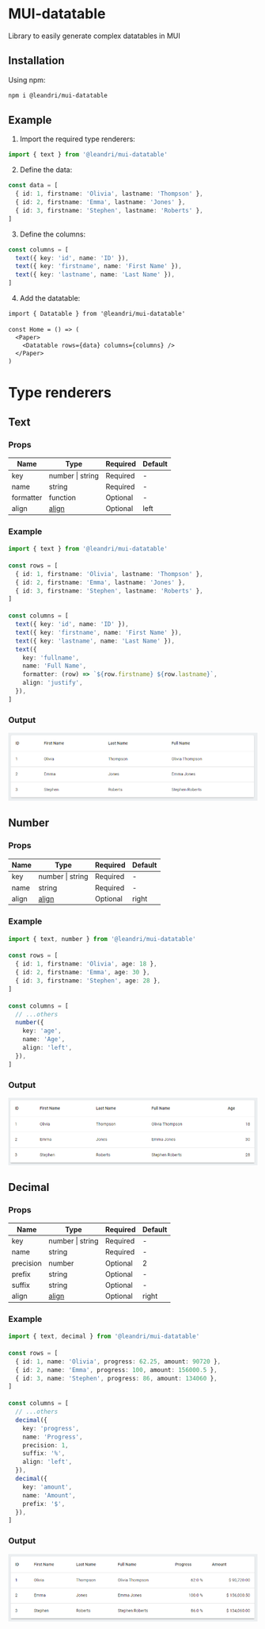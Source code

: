 # MUI-datatable

Library to easily generate complex datatables in MUI

## Installation

Using npm:

```bash
npm i @leandri/mui-datatable
```

## Example

1. Import the required type renderers:

```ts
import { text } from '@leandri/mui-datatable'
```

2. Define the data:

```ts
const data = [
  { id: 1, firstname: 'Olivia', lastname: 'Thompson' },
  { id: 2, firstname: 'Emma', lastname: 'Jones' },
  { id: 3, firstname: 'Stephen', lastname: 'Roberts' },
]
```

3. Define the columns:

```ts
const columns = [
  text({ key: 'id', name: 'ID' }),
  text({ key: 'firstname', name: 'First Name' }),
  text({ key: 'lastname', name: 'Last Name' }),
]
```

4. Add the datatable:

```tsx
import { Datatable } from '@leandri/mui-datatable'

const Home = () => (
  <Paper>
    <Datatable rows={data} columns={columns} />
  </Paper>
)
```

# Type renderers

## Text

### Props

| Name      | Type             | Required | Default |
| --------- | ---------------- | -------- | ------- |
| key       | number \| string | Required | -       |
| name      | string           | Required | -       |
| formatter | function         | Optional | -       |
| align     | [align][1]       | Optional | left    |

[1]: (https://mui.com/material-ui/api/table-cell/)

### Example

```ts
import { text } from '@leandri/mui-datatable'

const rows = [
  { id: 1, firstname: 'Olivia', lastname: 'Thompson' },
  { id: 2, firstname: 'Emma', lastname: 'Jones' },
  { id: 3, firstname: 'Stephen', lastname: 'Roberts' },
]

const columns = [
  text({ key: 'id', name: 'ID' }),
  text({ key: 'firstname', name: 'First Name' }),
  text({ key: 'lastname', name: 'Last Name' }),
  text({
    key: 'fullname',
    name: 'Full Name',
    formatter: (row) => `${row.firstname} ${row.lastname}`,
    align: 'justify',
  }),
]
```

### Output

![Text Renderer Example](./assets/TextExample.png)

## Number

### Props

| Name  | Type             | Required | Default |
| ----- | ---------------- | -------- | ------- |
| key   | number \| string | Required | -       |
| name  | string           | Required | -       |
| align | [align][1]       | Optional | right   |

### Example

```ts
import { text, number } from '@leandri/mui-datatable'

const rows = [
  { id: 1, firstname: 'Olivia', age: 18 },
  { id: 2, firstname: 'Emma', age: 30 },
  { id: 3, firstname: 'Stephen', age: 28 },
]

const columns = [
  // ...others
  number({
    key: 'age',
    name: 'Age',
    align: 'left',
  }),
]
```

### Output

![Number Renderer Example](./assets/NumberExample.png)

## Decimal

### Props

| Name      | Type             | Required | Default |
| --------- | ---------------- | -------- | ------- |
| key       | number \| string | Required | -       |
| name      | string           | Required | -       |
| precision | number           | Optional | 2       |
| prefix    | string           | Optional | -       |
| suffix    | string           | Optional | -       |
| align     | [align][1]       | Optional | right   |

### Example

```ts
import { text, decimal } from '@leandri/mui-datatable'

const rows = [
  { id: 1, name: 'Olivia', progress: 62.25, amount: 90720 },
  { id: 2, name: 'Emma', progress: 100, amount: 156000.5 },
  { id: 3, name: 'Stephen', progress: 86, amount: 134060 },
]

const columns = [
  // ...others
  decimal({
    key: 'progress',
    name: 'Progress',
    precision: 1,
    suffix: '%',
    align: 'left',
  }),
  decimal({
    key: 'amount',
    name: 'Amount',
    prefix: '$',
  }),
]
```

### Output

![Decimal Renderer Example](./assets/DecimalExample.png)
